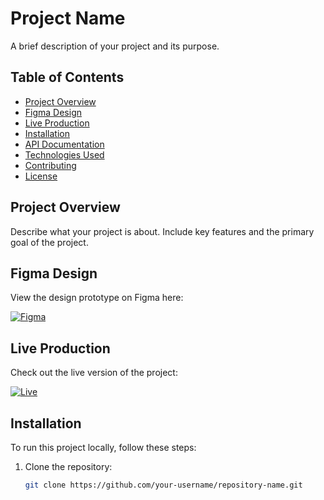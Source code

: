 # Project Name

A brief description of your project and its purpose.

## Table of Contents

- [Project Overview](#project-overview)
- [Figma Design]((https://www.figma.com/design/Qvht0sqAuiE3MkdDG8lqnE/Wasla?node-id=910-83&node-type=frame))
- [Live Production](https://wasla-llc.com/en/login)
- [Installation](#installation)
- [API Documentation](#api-documentation)
- [Technologies Used](#technologies-used)
- [Contributing](#contributing)
- [License](#license)

## Project Overview

Describe what your project is about. Include key features and the primary goal of the project.

## Figma Design

View the design prototype on Figma here:

[![Figma](https://img.shields.io/badge/View%20Figma-Design-blue?style=for-the-badge)]((https://www.figma.com/design/Qvht0sqAuiE3MkdDG8lqnE/Wasla?node-id=910-83&node-type=frame))

## Live Production

Check out the live version of the project:

[![Live](https://img.shields.io/badge/View%20Live-Production-green?style=for-the-badge)](https://wasla-llc.com/en/login)

## Installation

To run this project locally, follow these steps:

1. Clone the repository:
   ```bash
   git clone https://github.com/your-username/repository-name.git
